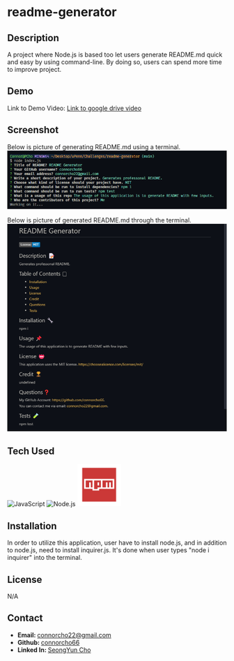 # readme-generator

## Description

A project where Node.js is based too let users generate README.md quick and easy by using command-line. By doing so, users can spend more time to improve project.

## Demo
Link to Demo Video: <a href="https://drive.google.com/file/d/1fmWDcyDN999jutmABmdX5xS5HCI-eN0t/view"> Link to google drive video</a>

## Screenshot
Below is picture of generating README.md using a terminal.
![generated-readme](./img/generating-readme.png)

Below is picture of generated README.md through the terminal.
![generated-readme](./img/generated-readme.png)

## Tech Used

<img src="https://upload.wikimedia.org/wikipedia/commons/6/6a/JavaScript-logo.png" alt="JavaScript" style= "width:100px;">
<img src="https://www.brainfuel.io/images/node-js-new.png" alt="Node.js" style="width:100px;"/>
<img src="./img/npm.png" alt="NPM" style="width:100px;"/>

## Installation
In order to utilize this application, user have to install node.js,
and in addition to node.js, need to install inquirer.js. It's done when user types "node i inquirer" into the terminal.

## License

N/A

## Contact

<ul>
    <li><b>Email: </b> <a href="connorcho22@gmail.com">connorcho22@gmail.com</a></li>
    <li><b>Github: </b> <a href="https://github.com/connorcho66">connorcho66</a></li>
    <li><b>Linked In: </b> <a href="www.linkedin.com/in/seongyun-cho-89a8a61a0">SeongYun Cho</a></li>
</ul>